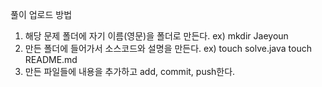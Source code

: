 풀이 업로드 방법

1. 해당 문제 폴더에 자기 이름(영문)을 폴더로 만든다.
    ex) mkdir Jaeyoun
2. 만든 폴더에 들어가서 소스코드와 설명을 만든다.
    ex) touch solve.java
        touch README.md
3. 만든 파일들에 내용을 추가하고 add, commit, push한다.